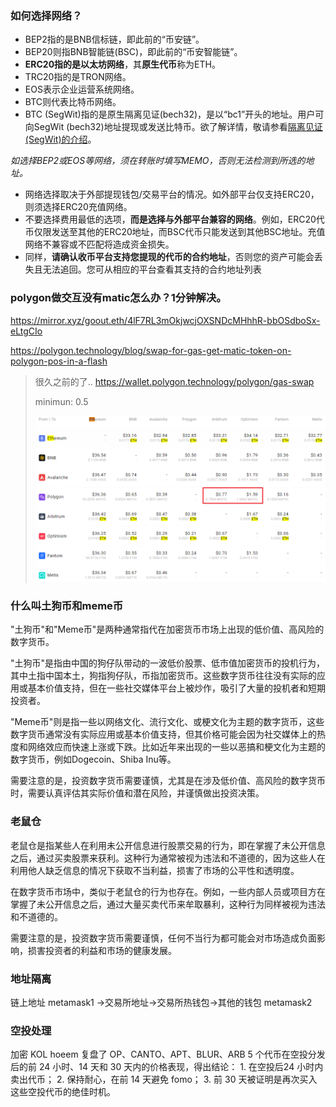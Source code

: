 ### 如何选择网络？

- BEP2指的是BNB信标链，即此前的“币安链”。
- BEP20则指BNB智能链(BSC)，即此前的“币安智能链”。
- **ERC20指的是以太坊网络**，其**原生代币**称为ETH。
- TRC20指的是TRON网络。
- EOS表示企业运营系统网络。
- BTC则代表比特币网络。
- BTC (SegWit)指的是原生隔离见证(bech32)，是以“bc1”开头的地址。用户可向SegWit (bech32)地址提现或发送比特币。欲了解详情，敬请参看[隔离见证(SegWit)的介绍](https://www.binance.com/cn/support/faq/0a6fcbc99a87424481c08bd894601759)。

*如选择BEP2或EOS等网络，须在转账时填写MEMO，否则无法检测到所选的地址。*

- 网络选择取决于外部提现钱包/交易平台的情况。如外部平台仅支持ERC20，则须选择ERC20充值网络。
- 不要选择费用最低的选项，**而是选择与外部平台兼容的网络**。例如，ERC20代币仅限发送至其他的ERC20地址，而BSC代币只能发送到其他BSC地址。充值网络不兼容或不匹配将造成资金损失。
- 同样，**请确认收币平台支持您提现的代币的合约地址**，否则您的资产可能会丢失且无法追回。您可从相应的平台查看其支持的合约地址列表

### polygon做交互没有matic怎么办？1分钟解决。

https://mirror.xyz/goout.eth/4lF7RL3mOkjwcjOXSNDcMHhhR-bbOSdboSx-eLtgCIo

https://polygon.technology/blog/swap-for-gas-get-matic-token-on-polygon-pos-in-a-flash

> 很久之前的了.. https://wallet.polygon.technology/polygon/gas-swap 
>
> minimun: 0.5
>
> ![image-20230423152919692](imgs/image-20230423152919692.png)

### 什么叫土狗币和meme币



"土狗币"和"Meme币"是两种通常指代在加密货币市场上出现的低价值、高风险的数字货币。

"土狗币"是指由中国的狗仔队带动的一波低价股票、低市值加密货币的投机行为，其中土指中国本土，狗指狗仔队，币指加密货币。这些数字货币往往没有实际的应用或基本价值支持，但在一些社交媒体平台上被炒作，吸引了大量的投机者和短期投资者。

"Meme币"则是指一些以网络文化、流行文化、或梗文化为主题的数字货币，这些数字货币通常没有实际应用或基本价值支持，但其价格可能会因为社交媒体上的热度和网络效应而快速上涨或下跌。比如近年来出现的一些以恶搞和梗文化为主题的数字货币，例如Dogecoin、Shiba Inu等。

需要注意的是，投资数字货币需要谨慎，尤其是在涉及低价值、高风险的数字货币时，需要认真评估其实际价值和潜在风险，并谨慎做出投资决策。







### 老鼠仓







老鼠仓是指某些人在利用未公开信息进行股票交易的行为，即在掌握了未公开信息之后，通过买卖股票来获利。这种行为通常被视为违法和不道德的，因为这些人在利用他人缺乏信息的情况下获取不当利益，损害了市场的公平性和透明度。

在数字货币市场中，类似于老鼠仓的行为也存在。例如，一些内部人员或项目方在掌握了未公开信息之后，通过大量买卖代币来牟取暴利，这种行为同样被视为违法和不道德的。

需要注意的是，投资数字货币需要谨慎，任何不当行为都可能会对市场造成负面影响，损害投资者的利益和市场的健康发展。



### 地址隔离

链上地址 metamask1 ->交易所地址->交易所热钱包->其他的钱包 metamask2



### 空投处理

加密 KOL hoeem 复盘了 OP、CANTO、APT、BLUR、ARB 5 个代币在空投分发后的前 24 小时、14 天和 30 天内的价格表现，得出结论： 1. 在空投后24 小时内卖出代币； 2. 保持耐心，在前 14 天避免 fomo； 3. 前 30 天被证明是再次买入这些空投代币的绝佳时机。
